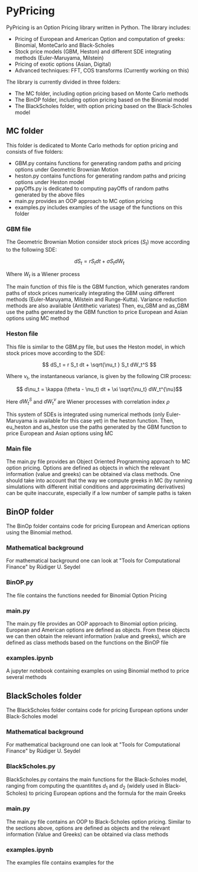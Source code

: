 # PyPricing
PyPricing is an Option Pricing library written in Python. The library includes:

-  Pricing of European and American Option and computation of greeks: Binomial, MonteCarlo and Black-Scholes
-  Stock price models (GBM, Heston) and different SDE integrating methods (Euler-Maruyama, Milstein)
-  Pricing of exotic options (Asian, Digital)
-  Advanced techniques: FFT, COS transforms (Currently working on this) 

The library is currently divided in three folders: 

- The MC folder, including option pricing based on Monte Carlo methods
- The BinOP folder, including option pricing based on the Binomial model
- The BlackScholes folder, with option pricing based on the Black-Scholes model 

## MC folder 
This folder is dedicated to Monte Carlo methods for option pricing and consists of five folders: 
- GBM.py contains functions for generating random paths and pricing options under Geometric Brownian Motion 
- heston.py contains functions for generating random paths and pricing options under Heston model
- payOffs.py is dedicated to computing payOffs of random paths generated by the above files
- main.py provides an OOP approach to MC option pricing
- examples.py includes examples of the usage of the functions on this folder 

### GBM file 
The Geometric Brownian Motion consider stock prices ($S_t$) move according to the following SDE: 

$$ dS_t = r S_t dt + \sigma S_t  dW_t $$

Where $W_t$ is a Wiener process

The main function of this file is the GBM function, which generates random paths of stock prices numerically integrating the GBM using different methods (Euler-Maruyama, Milstein and Runge-Kutta). Variance reduction methods are also available (Antithetic variates) 
Then, eu_GBM and as_GBM use the paths generated by the GBM function to price European and Asian options using MC method

### Heston file 
This file is similar to the GBM.py file, but uses the Heston model, in which stock prices move according to the SDE: 

$$ dS_t = r S_t dt + \sqrt{\nu_t } S_t dW_t^S $$

Where $\nu_t$, the instantaneous variance, is given by the following CIR process: 

$$ d\nu_t  = \kappa (\theta - \nu_t) dt + \xi \sqrt{\nu_t} dW_t^{\nu}$$ 

Here $dW_t^S$ and $dW_t^{\nu}$ are Wiener processes with correlation index $\rho$

This system of SDEs is integrated using numerical methods (only Euler-Maruyama is available for this case yet) in the heston function. 
Then, eu_heston and as_heston use the paths generated by the GBM function to price European and Asian options using MC

### Main file 
The main.py file provides an Object Oriented Programming approach to MC option pricing. Options are defined as objects in which the relevant information (value and greeks) can be obtained via class methods.
One should take into account that the way we compute greeks in MC (by running simulations with different initial conditions and approximating derivatives) can be quite inaccurate, especially if a low number of sample paths is taken


## BinOP folder

The BinOp folder contains code for pricing European and American options using the Binomial method.

### Mathematical background 
For mathematical background one can look at "Tools for Computational Finance" by Rüdiger U. Seydel 

### BinOP.py 
The file contains the functions needed for Binomial Option Pricing

### main.py 
The main.py file provides an OOP approach to Binomial option pricing. 
European and American options are defined as objects. From these objects we can then obtain the relevant information (value and greeks), which are defined as class methods based on the functions on the BinOP file 

### examples.ipynb 
A jupyter notebook containing examples on using Binomial method to price several methods 

## BlackScholes folder 

The BlackScholes folder contains code for pricing European options under Black-Scholes model 

### Mathematical background 
For mathematical background one can look at "Tools for Computational Finance" by Rüdiger U. Seydel 

### BlackScholes.py 

BlackScholes.py contains the main functions for the Black-Scholes model, ranging from computing the quantitites $d_1$ and $d_2$ (widely used in Black-Scholes) to pricing European options and the formula for the main Greeks

### main.py 
The main.py file contains an OOP to Black-Scholes option pricing. Similar to the sections above, options are defined as objects and the relevant information (Value and Greeks) can be obtained via class methods

### examples.ipynb 
The examples file contains examples for the 
